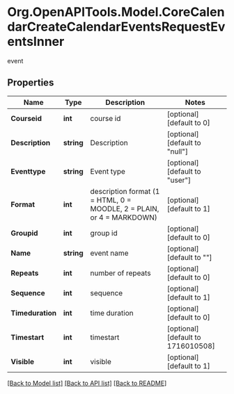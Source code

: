 # Org.OpenAPITools.Model.CoreCalendarCreateCalendarEventsRequestEventsInner
event

## Properties

Name | Type | Description | Notes
------------ | ------------- | ------------- | -------------
**Courseid** | **int** | course id | [optional] [default to 0]
**Description** | **string** | Description | [optional] [default to "null"]
**Eventtype** | **string** | Event type | [optional] [default to "user"]
**Format** | **int** | description format (1 &#x3D; HTML, 0 &#x3D; MOODLE, 2 &#x3D; PLAIN, or 4 &#x3D; MARKDOWN) | [optional] [default to 1]
**Groupid** | **int** | group id | [optional] [default to 0]
**Name** | **string** | event name | [optional] [default to ""]
**Repeats** | **int** | number of repeats | [optional] [default to 0]
**Sequence** | **int** | sequence | [optional] [default to 1]
**Timeduration** | **int** | time duration | [optional] [default to 0]
**Timestart** | **int** | timestart | [optional] [default to 1716010508]
**Visible** | **int** | visible | [optional] [default to 1]

[[Back to Model list]](../README.md#documentation-for-models) [[Back to API list]](../README.md#documentation-for-api-endpoints) [[Back to README]](../README.md)

